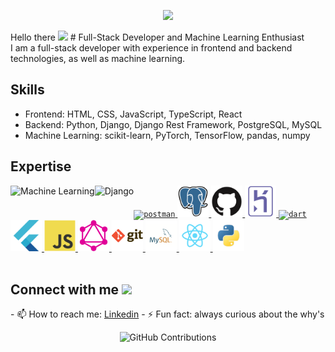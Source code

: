 

<p align="center">
    <img src="https://github-profile-trophy.vercel.app/?username=dom-inic&row=1&column=6&theme=gruvbox&margin-w=15&margin-h=15"/>
</p>
 Hello there <img src="https://media.giphy.com/media/hvRJCLFzcasrR4ia7z/giphy.gif" width="25px"> 
# Full-Stack Developer and Machine Learning Enthusiast
<br/>
I am a full-stack developer with experience in frontend and backend technologies, as well as machine learning.
<br/>

## Skills
- Frontend: HTML, CSS, JavaScript, TypeScript, React
- Backend: Python, Django, Django Rest Framework, PostgreSQL, MySQL
- Machine Learning: scikit-learn, PyTorch, TensorFlow, pandas, numpy

<!-- ![](https://komarev.com/ghpvc/?username=dom-inic&color=green) -->

## Expertise 
<img align="left" alt="Machine Learning" src="https://img.shields.io/badge/Machine%20Learning-ML-violet" />
<img align="left" alt="Django" src="https://img.shields.io/badge/Django-DJ-green" />
    <a href="https://postman.com" target="_blank"> 
        <code><img src="https://www.vectorlogo.zone/logos/getpostman/getpostman-icon.svg"" alt="postman" width="50" height="50"/></code> 
    </a> 
                <a href="https://www.postgresql.org/" target="_blank"> 
        <code><img src="https://raw.githubusercontent.com/devicons/devicon/2809b567852a4648062a2d3e7c1c531367458c0b/icons/postgresql/postgresql-original.svg" alt="PostgreSQL" width="50" height="50"/></code> 
    </a> 
                <a href="https://github.com/" target="_blank"> 
        <code><img src="https://raw.githubusercontent.com/devicons/devicon/2809b567852a4648062a2d3e7c1c531367458c0b/icons/github/github-original.svg" alt="github" width="50" height="50"/></code> 
    </a> 
    <a href="https://www.heroku.com/" target="_blank"> 
        <code><img src="https://raw.githubusercontent.com/devicons/devicon/2809b567852a4648062a2d3e7c1c531367458c0b/icons/heroku/heroku-original.svg" alt="heroku" width="50" height="50"/></code> 
    </a> 
                <a href="https://dart.dev/" target="_blank"> 
        <code><img src="https://www.fluttericon.com/logo_dart_192px.svg" alt="dart" width="50" height="50"/></code> 
    </a>
    <a href="https://flutter.dev/" target="_blank"> 
        <code><img src="https://raw.githubusercontent.com/devicons/devicon/2809b567852a4648062a2d3e7c1c531367458c0b/icons/flutter/flutter-original.svg" alt="flutter" width="50" height="50"/></code> 
    </a>
                <a href="https://www.javascript.com/" target="_blank"> 
        <code><img src="https://raw.githubusercontent.com/devicons/devicon/2809b567852a4648062a2d3e7c1c531367458c0b/icons/javascript/javascript-original.svg" alt="JavaScript" width="50" height="50"/></code> 
            <code><img height="50" src="https://raw.githubusercontent.com/github/explore/5c058a388828bb5fde0bcafd4bc867b5bb3f26f3/topics/graphql/graphql.png"></code>
            <code><img height="50" src="https://raw.githubusercontent.com/github/explore/80688e429a7d4ef2fca1e82350fe8e3517d3494d/topics/git/git.png"></code>
            <code><img height="50" src="https://raw.githubusercontent.com/github/explore/80688e429a7d4ef2fca1e82350fe8e3517d3494d/topics/mysql/mysql.png"></code>
            <code><img height="50" src="https://raw.githubusercontent.com/github/explore/80688e429a7d4ef2fca1e82350fe8e3517d3494d/topics/react/react.png"></code>
            <code><img height="50" src="https://raw.githubusercontent.com/github/explore/80688e429a7d4ef2fca1e82350fe8e3517d3494d/topics/python/python.png"></code>
    </a> 
            
<br/>
<br/>
            
<h2> Connect with me <img src='https://raw.githubusercontent.com/ShahriarShafin/ShahriarShafin/main/Assets/handshake.gif' width="100px"> </h2>
- 📫 How to reach me: <a href="https://www.linkedin.com/in/dominic-nyambane-8898b71b8/"> Linkedin</a>
- ⚡ Fun fact: always curious about the why's
            

<div align="center"/>
            

![GitHub Contributions](https://github-readme-streak-stats.herokuapp.com/?&theme=ayu-mirage&user=dom-inic)



